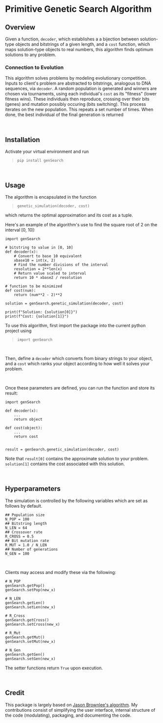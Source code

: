 # Primitive Genetic Search Algorithm

## Overview

Given a function, `decoder`, which establishes a a bijection between solution-type objects and bitstrings of a given length, and a `cost` function, which maps solution-type objects to real numbers, this algorithm finds optimum solutions to any problem.

### Connection to Evolution
This algorithm solves problems by modeling evolutionary competition. Inputs to client's problem are abstracted to bitstrings, analogous to DNA sequences, via `decoder`. A random population is generated and winners are chosen via tournaments, using each individual's `cost` as its "fitness" (lower fitness wins). These individuals then reproduce, crossing over their bits (genes) and mutation possibly occuring (bits switching). This process iterates on the new population. This repeats a set number of times. When done, the best individual of the final generation is returned 

<br>

## Installation

Activate your virtual environment and run
> `pip install genSearch`

<br>

## Usage

The algorithm is encapsulated in the function
>`genetic_simulation(decoder, cost)`
<p>
which returns the optimal approximation and its cost as a tuple. 
<p>
Here's an example of the algorithm's use to find the square root of 2 on the interval [0, 10]:

```
import genSearch

# bitstring to value in [0, 10]
def decoder(x):
    # Convert to base 10 equivalent
    xbase10 = int(x, 2)
    # Find the number divisions of the interval
    resolution = 2**len(x)
    # Return value scaled to interval
    return 10 * xbase2 / resolution

# function to be minimized
def cost(num):
    return (num**2 - 2)**2

solution = genSearch.genetic_simulation(decoder, cost)

print(f"Solution: {solution[0]}")
print(f"Cost: {solution[1]}")

```




To use this algorithm, first import the package into the current python project using

>`import genSearch`
<br>

Then, define a `decoder` which converts from binary strings to your object, and a `cost` which ranks your object according to how well it solves your problem. 
<p>

<br>

Once these parameters are defined, you can run the function and store its result:

```
import genSearch

def decoder(x):
    ...
    return object

def cost(object):
    ...
    return cost 


result = genSearch.genetic_simulation(decoder, cost)
```
<p>

Note that `result[0]` contains the approximate solution to your problem. `solution[1]` contains the cost associated with this solution.

<br>

## Hyperparameters

The simulation is controlled by the following variables which are set as follows by default.
```
## Population size
N_POP = 100  
## Bitstring length      
N_LEN = 64         
## Crossover rate     
R_CROSS = 0.5    
## Bit mutation rate       
R_MUT = 1.0 / N_LEN
## Number of generations      
N_GEN = 100       
```
<br>

Clients may access and modify these via the following:

```
# N_POP
genSearch.getPop()
genSearch.setPop(new_x)

# N_LEN
genSearch.getLen()
genSearch.setLen(new_x)

# R_Cross
genSearch.getCross()
genSearch.setCross(new_x)

# R_Mut
genSearch.getMut()
genSearch.setMut(new_x)

# N_Gen
genSearch.getGen()
genSearch.setGen(new_x)
```

The setter functions return `True` upon execution. 

<br>


## Credit

This package is largely based on [Jason Brownlee's algorithm](https://machinelearningmastery.com/simple-genetic-algorithm-from-scratch-in-python/). My contributions consist of simplifying the user interface, internal structure of the code (modulating), packaging, and documenting the code.  
